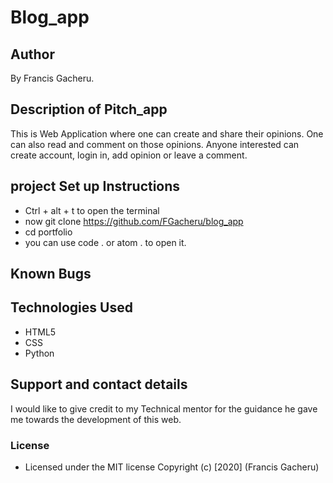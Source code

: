 # Blog_app
## Author
By  Francis Gacheru.
## Description of Pitch_app
This is Web Application where one can create and share their opinions. One can also read and comment on those opinions. Anyone interested can create account, login in, add opinion or leave a comment.
## project Set up Instructions
* Ctrl + alt + t to open the terminal
* now git clone https://github.com/FGacheru/blog_app
* cd portfolio
* you can use code . or atom . to open it.
## Known Bugs
## Technologies Used
* HTML5
* CSS
* Python
## Support and contact details
I would like to give credit to my Technical mentor for the guidance he gave me towards the development of this web.
### License
* Licensed under the MIT license
Copyright (c) [2020] (Francis Gacheru)
